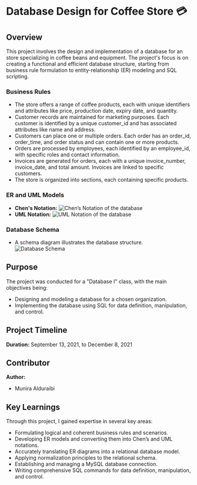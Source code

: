 # Database Design for Coffee Store 💳

## Overview
This project involves the design and implementation of a database for an store specializing in coffee beans and equipment. The project's focus is on creating a functional and efficient database structure, starting from business rule formulation to entity-relationship (ER) modeling and SQL scripting.

### Business Rules
- The store offers a range of coffee products, each with unique identifiers and attributes like price, production date, expiry date, and quantity.
- Customer records are maintained for marketing purposes. Each customer is identified by a unique customer_id and has associated attributes like name and address.
- Customers can place one or multiple orders. Each order has an order_id, order_time, and order status and can contain one or more products.
- Orders are processed by employees, each identified by an employee_id, with specific roles and contact information.
- Invoices are generated for orders, each with a unique invoice_number, invoice_date, and total amount. Invoices are linked to specific customers.
- The store is organized into sections, each containing specific products.

### ER and UML Models
- **Chen's Notation:** 
  ![Chen’s Notation of the database](https://user-images.githubusercontent.com/80950031/207366314-4836db09-1f0a-4aca-aa2c-eb74eec5a9dd.png)
- **UML Notation:**
  ![UML Notation of the database](https://user-images.githubusercontent.com/80950031/207366686-98e95476-719e-4922-b720-f078f1501e28.png)

### Database Schema
- A schema diagram illustrates the database structure.
  ![Database Schema](https://user-images.githubusercontent.com/80950031/207591779-00795fec-703c-4912-9161-b4a806ed8ae0.png)

## Purpose
The project was conducted for a "Database I" class, with the main objectives being:
- Designing and modeling a database for a chosen organization.
- Implementing the database using SQL for data definition, manipulation, and control.

## Project Timeline
**Duration:** September 13, 2021, to December 8, 2021

## Contributor
**Author:**
* Munira Alduraibi

## Key Learnings
Through this project, I gained expertise in several key areas:
- Formulating logical and coherent business rules and scenarios.
- Developing ER models and converting them into Chen’s and UML notations.
- Accurately translating ER diagrams into a relational database model.
- Applying normalization principles to the relational schema.
- Establishing and managing a MySQL database connection.
- Writing comprehensive SQL commands for data definition, manipulation, and control.
